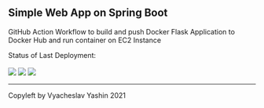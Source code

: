 ## Simple Web App on Spring Boot

GitHub Action Workflow to build and push Docker Flask Application to Docker Hub and run container on EC2 Instance<br>

Status of Last Deployment:<br></br>
<img src="https://github.com/vyashin-devops/Simple_WebApp/workflows/Docker main Java CI with Maven/badge.svg?branch=main">  ![](https://komarev.com/ghpvc/?username=vyashin-devops0&label=Views+Since+Oct2021&color=brightgreen) ![](https://img.shields.io/badge/vyashin-SimpleWebApp-brightgreen)
***
Copyleft by Vyacheslav Yashin 2021
